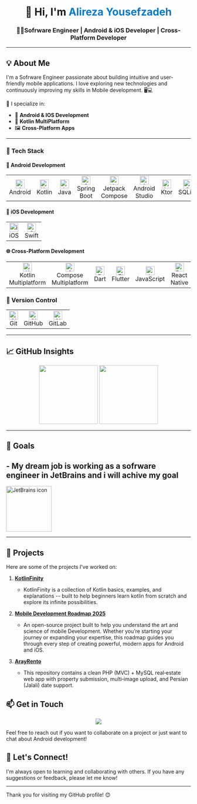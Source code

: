 <!-- Profile -->

<h1 align="center">👋 Hi, I'm <span style="color:#007acc">Alireza Yousefzadeh</span></h1>
<h3 align="center">🧑‍💻Sofrware Engineer | Android & iOS Developer | Cross-Platform Developer</h3>

---

## 💡 About Me

I'm a Sofrware Engineer passionate about building intuitive and user-friendly mobile applications. I love exploring new technologies and continuously improving my skills in Mobile development. 🖥️💻

🧠 I specialize in:

- 📱 **Android & IOS Development**
- 🧩 **Kotlin MultiPlatform**
- 🖼️ **Cross-Platform Apps**

---

### 🚀 Tech Stack

#### 🤖 Android Development

<div>
<table>
  <tr>
    <td align="center"><img src="https://icon.icepanel.io/Technology/svg/Android.svg" width="24" alt="Android"/><br>Android</td>
    <td align="center"><img src="https://icon.icepanel.io/Technology/svg/Kotlin.svg" width="24" alt="Kotlin"/><br>Kotlin</td>
    <td align="center"><img src="https://icon.icepanel.io/Technology/svg/Java.svg" width="24" alt="Java"/><br>Java</td>
    <td align="center"><img src="https://icon.icepanel.io/Technology/svg/Spring.svg" width="24" alt="Spring Boot"/><br>Spring Boot</td>
    <td align="center"><img src="https://blogger.googleusercontent.com/img/b/R29vZ2xl/AVvXsEjC97Z8BResg5dlPqczsRCFhP6zewWX0X0e7fVPG-G7PuUZwwZVsi9OPoqJYkgqT2h0FI95SsmWzVEgpt8b8HAqFiIxZ98TFtY4lE0b8UrtVJ2HrJebRwl6C9DslsQDl9KnBIrdHS6LtkY/s1600/jetpack+compose+icon_RGB.png"    width="24" alt="Jetpack Compose"/><br>Jetpack Compose</td>
    <td align="center"><img src="https://icon.icepanel.io/Technology/png-shadow-512/Android-Studio.png" width="24" alt="Android Studio"/><br>Android Studio</td>
    <td align="center"><img src="https://icon.icepanel.io/Technology/svg/Ktor.svg" width="24" alt="ktor"/><br>Ktor</td>
    <td align="center"><img src="https://icon.icepanel.io/Technology/png-shadow-512/SQLite.png" width="24" alt="SQLite"/><br>SQLite</td>
    <td align="center"><img src="https://icon.icepanel.io/Technology/png-shadow-512/Gradle.png" width="24" alt="Gradle"/><br>Gradle</td>
    <td align="center"><img src="https://icon.icepanel.io/Technology/svg/Firebase.svg" width="24" alt="Firebase"/><br>Firebase</td>

  </tr>
</table>
</div>

#### 🍏 iOS Development

<div>
<table>
  <tr>
    <td align="center"><img src="https://icon.icepanel.io/Technology/png-shadow-512/Apple.png" width="24" alt="iOS"/><br>iOS</td>
    <td align="center"><img src="https://icon.icepanel.io/Technology/svg/Swift.svg" width="24" alt="Swift"/><br>Swift</td>
  </tr>
</table>
</div>

#### 🌐 Cross-Platform Development

<div>
<table>
  <tr>
    <td align="center"><img src="https://lp.jetbrains.com/static/2021/03/23/155113-0.15265793.png" width="24" alt="KMP"/><br>Kotlin Multiplatform</td>
    <td align="center"><img src="https://blogger.googleusercontent.com/img/b/R29vZ2xl/AVvXsEjC97Z8BResg5dlPqczsRCFhP6zewWX0X0e7fVPG-G7PuUZwwZVsi9OPoqJYkgqT2h0FI95SsmWzVEgpt8b8HAqFiIxZ98TFtY4lE0b8UrtVJ2HrJebRwl6C9DslsQDl9KnBIrdHS6LtkY/s1600/jetpack+compose+icon_RGB.png"  width="24" alt="CMP"/><br>Compose Multiplatform</td>
    <td align="center"><img src="https://icon.icepanel.io/Technology/svg/Dart.svg" width="24" alt="Dart"/><br>Dart</td>
    <td align="center"><img src="https://icon.icepanel.io/Technology/svg/Flutter.svg" width="24" alt="Flutter"/><br>Flutter</td>
    <td align="center"><img src="https://icon.icepanel.io/Technology/svg/JavaScript.svg" width="24" alt="JavaScript"/><br>JavaScript</td>
    <td align="center"><img src="https://icon.icepanel.io/Technology/svg/React.svg" width="24" alt="React Native"/><br>React Native</td>
  </tr>
</table>
</div>

### 🧪 Version Control

<div>
<table>
  <tr>
    <td align="center"><img src="https://icon.icepanel.io/Technology/svg/Git.svg" width="24" alt="Git"/><br>Git</td>
    <td align="center"><img src="https://icon.icepanel.io/Technology/png-shadow-512/GitHub.png" width="24" alt="GitHub"/><br>GitHub</td>
    <td align="center"><img src="https://icon.icepanel.io/Technology/svg/GitLab.svg" width="24" alt="GitLab"/><br>GitLab</td>
  </tr>
</table>
</div>

---

## 📈 GitHub Insights

<div align="center">
  <img src="https://github-readme-stats.vercel.app/api?username=33alireza&show_icons=true&theme=tokyonight&count_private=true" height="160"/>
  <img src="https://github-readme-stats.vercel.app/api/top-langs/?username=33alireza&layout=compact&theme=tokyonight" height="160"/>
</div>

---

## 🎯 Goals

## - My dream job is working as a sofrware engineer in JetBrains and i will achive my goal
 <img src="https://icon.icepanel.io/Technology/svg/JetBrains.svg" alt="JetBrains icon" height="124" width="124">

---

## 📂 Projects

Here are some of the projects I've worked on:

1. **[KotlinFinity](https://github.com/33Alireza/KotlinFinity)**
   - KotlinFinity is a collection of Kotlin basics, examples, and explanations -- built to help beginners learn kotlin from scratch and explore its infinite possibilities.

2. **[Mobile Development Roadmap 2025](https://github.com/33Alireza/Mobile.Development.Roadmap.2025)**
   - An open-source project built to help you understand the art and science of mobile Development. Whether you’re starting your journey or expanding your expertise, this roadmap guides you through every step of creating powerful, modern apps for Android and iOS. 
  
3. **[ArayRento](https://github.com/ArayDevelopment/ArayRento)**
   - This repository contains a clean PHP (MVC) + MySQL real‑estate web app with property submission, multi‑image upload, and Persian (Jalali) date support.
  
## 📫 Get in Touch

<p align="center">
  <a href="https://www.linkedin.com/in/33alireza"><img src="https://img.icons8.com/color/28/linkedin.png"/></a>
</p>

Feel free to reach out if you want to collaborate on a project or just want to chat about Android development!

## 🤝 Let's Connect!

I'm always open to learning and collaborating with others. If you have any suggestions or feedback, please let me know!

---

Thank you for visiting my GitHub profile! 😊
<!---
33Alireza/33Alireza is a ✨ special ✨ repository because its `README.md` (this file) appears on your GitHub profile.
You can click the Preview link to take a look at your changes.
--->
